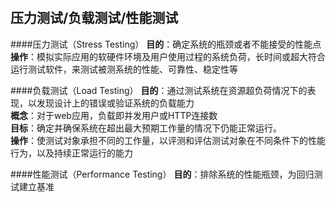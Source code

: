 #

压力测试/负载测试/性能测试
--------------------
####压力测试（Stress Testing）
**目的**：确定系统的瓶颈或者不能接受的性能点<br>
**操作**：模拟实际应用的软硬件环境及用户使用过程的系统负荷，长时间或超大符合运行测试软件，来测试被测系统的性能、可靠性、稳定性等

####负载测试（Load Testing）
**目的**：通过测试系统在资源超负荷情况下的表现，以发现设计上的错误或验证系统的负载能力<br>
**概念**：对于web应用，负载即并发用户或HTTP连接数<br>
**目标**：确定并确保系统在超出最大预期工作量的情况下仍能正常运行。<br>
**操作**：使测试对象承担不同的工作量，以评测和评估测试对象在不同条件下的性能行为，以及持续正常运行的能力

####性能测试（Performance Testing）
**目的**：排除系统的性能瓶颈，为回归测试建立基准
